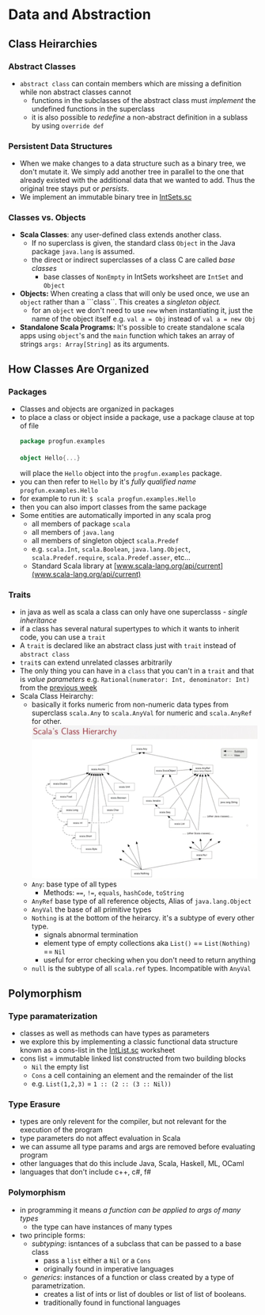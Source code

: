 # Data and Abstraction

## Class Heirarchies

### Abstract Classes
+ ```abstract class``` can contain members which are missing a definition while non abstract classes cannot
  + functions in the subclasses of the abstract class must *implement* the undefined functions in the superclass
  + it is also possible to *redefine* a non-abstract definition in a sublass by using ```override def```

### Persistent Data Structures
+ When we make changes to a data structure such as a binary tree, we don't mutate it. We simply add another tree in parallel to the one that already existed with the additional data that we wanted to add. Thus the original tree stays put or *persists*.
+ We implement an immutable binary tree in [IntSets.sc](https://github.com/markostam/coursera-scala-1/blob/master/objsets/src/main/scala/IntSets.sc)

### Classes vs. Objects
+ **Scala Classes**: any user-defined class extends another class. 
  + If no superclass is given, the standard class ```Object``` in the Java package ```java.lang``` is assumed.
  + the direct or indirect superclasses of a class C are called *base classes*
    + base classes of ```NonEmpty``` in IntSets worksheet are ```IntSet``` and ```Object```
+ **Objects:** When creating a class that will only be used once, we use an ```object``` rather than a ```class``. This creates a *singleton object.* 
  + for an ```object``` we don't need to use ```new``` when instantiating it, just the name of the object itself e.g. ```val a = Obj``` instead of ```val a = new Obj```
+ **Standalone Scala Programs:** It's possible to create standalone scala apps using ```object```'s and the ```main``` function which takes an array of strings ```args: Array[String]``` as its arguments.

## How Classes Are Organized

### Packages
+ Classes and objects are organized in packages
+ to place a class or object inside a package, use a package clause at top of file
    ```scala
    package progfun.examples
    
    object Hello{...}
    ```
  will place the ```Hello``` object into the ```progfun.examples``` package.
+ you can then refer to ```Hello``` by it's *fully qualified name* ```progfun.examples.Hello```
+ for example to run it: ```$ scala progfun.examples.Hello```
+ then you can also import classes from the same package
+ Some entities are automatically imported in any scala prog
  + all members of package ```scala```
  + all members of ```java.lang```
  + all members of singleton object ```scala.Predef```
  + e.g. ```scala.Int```, ```scala.Boolean```, ```java.lang.Object```, ```scala.Predef.require```, ```scala.Predef.asser```, etc...
  + Standard Scala library at [www.scala-lang.org/api/current](www.scala-lang.org/api/current)
  
### Traits
+ in java as well as scala a class can only have one superclasss - *single inheritance*
+ if a class has several natural supertypes to which it wants to inherit code, you can use a ```trait```
+ A ```trait``` is declared like an abstract class just with ```trait``` instead of ```abstract class```
+ ```trait```s can extend unrelated classes arbitrarily
+ The only thing you can have in a ```class``` that you can't in a ```trait``` and that is *value parameters* e.g. ```Rational(numerator: Int, denominator: Int)``` from the [previous week](https://github.com/markostam/coursera-scala-1/blob/master/funsets/src/main/scala/funsets/rationals.sc)
+ Scala Class Heirarchy:
  + basically it forks numeric from non-numeric data types from superclass ```scala.Any``` to ```scala.AnyVal``` for numeric and ```scala.AnyRef``` for other.
  ![Scala Class Heirarchy](https://github.com/markostam/coursera-scala-1/blob/master/objsets/img/scala_class_heirarchy.png)
  + ```Any```: base type of all types
    + Methods: ```==```, ```!=```, ```equals```, ```hashCode```, ```toString```
  + ```AnyRef``` base type of all reference objects, Alias of ```java.lang.Object```
  + ```AnyVal``` the base of all primitive types
  + ```Nothing``` is at the bottom of the heirarcy. it's a subtype of every other type.
    + signals abnormal termination
    + element type of empty collections aka ```List()``` == ```List(Nothing)``` == ```Nil```
    + useful for error checking when you don't need to return anything
  + ```null``` is the subtype of all ```scala.ref``` types. Incompatible with ```AnyVal```

## Polymorphism
### Type paramaterization
+ classes as well as methods can have types as parameters
+ we explore this by implementing a classic functional data structure known as a cons-list in the [IntList.sc](https://github.com/markostam/coursera-scala-1/blob/master/objsets/src/main/scala/IntList.sc) worksheet
+ cons list = immutable linked list constructed from two building blocks
  + ```Nil``` the empty list
  + ```Cons``` a cell containing an element and the remainder of the list
  + e.g. ```List(1,2,3)``` = ```1 :: (2 :: (3 :: Nil))```

### Type Erasure
+ types are only relevent for the compiler, but not relevant for the execution of the program
+ type parameters do not affect evaluation in Scala
+ we can assume all type params and args are removed before evaluating program
+ other languages that do this include Java, Scala, Haskell, ML, OCaml
+ languages that don't include c++, c#, f#

### Polymorphism
+ in programming it means *a function can be applied to args of many types*
  + the type can have instances of many types
+ two principle forms:
  + *subtyping*: isntances of a subclass that can be passed to a base class
    + pass a ```list``` either a ```Nil``` or a ```Cons```
    + originally found in imperative languages
  + *generics*: instances of a function or class created by a type of parametrization.
    + creates a list of ints or list of doubles or list of list of booleans.
    + traditionally found in functional languages

